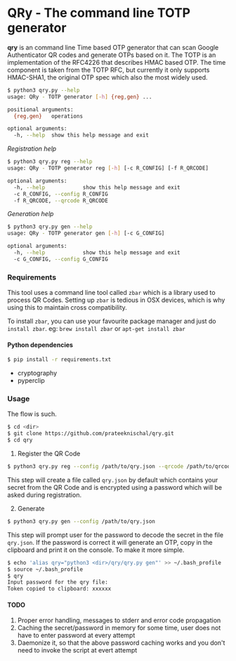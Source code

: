 # QRy - The command line TOTP generator

**qry** is an command line Time based OTP generator that can scan Google Authenticator QR codes and generate OTPs based on it. The TOTP is an implementation of the RFC4226 that describes HMAC based OTP. The time component is taken from the TOTP RFC, but currently it only supports HMAC-SHA1, the original OTP spec which also the most widely used.

```bash
$ python3 qry.py --help
usage: QRy - TOTP generator [-h] {reg,gen} ...

positional arguments:
  {reg,gen}   operations

optional arguments:
  -h, --help  show this help message and exit
```
_Registration help_
```bash
$ python3 qry.py reg --help
usage: QRy - TOTP generator reg [-h] [-c R_CONFIG] [-f R_QRCODE]

optional arguments:
  -h, --help            show this help message and exit
  -c R_CONFIG, --config R_CONFIG
  -f R_QRCODE, --qrcode R_QRCODE
```
_Generation help_
```bash
$ python3 qry.py gen --help
usage: QRy - TOTP generator gen [-h] [-c G_CONFIG]

optional arguments:
  -h, --help            show this help message and exit
  -c G_CONFIG, --config G_CONFIG
```

### Requirements
This tool uses a command line tool called `zbar` which is a library used to process QR Codes. Setting up `zbar` is tedious in OSX devices, which is why using this to maintain cross compatibility.

To install `zbar`, you can use your favourite package manager and just do `install zbar`.
eg: `brew install zbar` or `apt-get install zbar`

#### Python dependencies
```bash
$ pip install -r requirements.txt
```
* cryptography
* pyperclip

### Usage
The flow is such.
```bash
$ cd <dir>
$ git clone https://github.com/prateeknischal/qry.git
$ cd qry
```
1. Register the QR Code
```bash
$ python3 qry.py reg --config /path/to/qry.json --qrcode /path/to/qrcode.png
```
This step will create a file called `qry.json` by default which contains your secret from the QR Code and is encrypted using a password which will be asked during registration.

2. Generate
```bash
$ python3 qry.py gen --config /path/to/qry.json
```
This step will prompt user for the password to decode the secret in the file `qry.json`. If the password is correct it will generate an OTP, copy in the clipboard and print it on the console. To make it more simple.
```bash
$ echo 'alias qry="python3 <dir>/qry/qry.py gen"' >> ~/.bash_profile
$ source ~/.bash_profile
$ qry
Input password for the qry file:
Token copied to clipboard: xxxxxx
```

#### TODO
1. Proper error handling, messages to stderr and error code propagation
2. Caching the secret/password in memory for some time, user does not have to enter password at every attempt
3. Daemonize it, so that the above password caching works and you don't need to invoke the script at evert attempt
